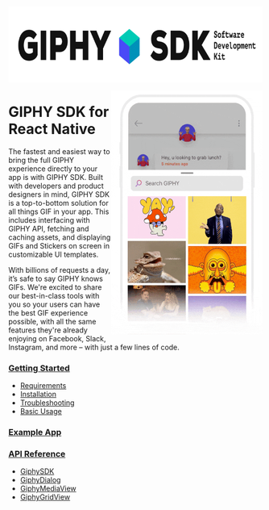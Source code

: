 <p align="center">
<img width="750" height="150" src="docs/assets/sdk_logo.gif">
</p>

<img align="right" width="300" height="483" src="docs/assets/example_app.gif">

# GIPHY SDK for React Native

The fastest and easiest way to bring the full GIPHY experience directly to your app is with GIPHY SDK. Built with
developers and product designers in mind, GIPHY SDK is a top-to-bottom solution for all things GIF in your app. This
includes interfacing with GIPHY API, fetching and caching assets, and displaying GIFs and Stickers on screen in
customizable UI templates.

With billions of requests a day, it’s safe to say GIPHY knows GIFs. We're excited to share our best-in-class tools with
you so your users can have the best GIF experience possible, with all the same features they're already enjoying on
Facebook, Slack, Instagram, and more – with just a few lines of code.

### [Getting Started](docs/getting-started.md)

- [Requirements](docs/getting-started.md#requirements)
- [Installation](docs/getting-started.md#installation)
- [Troubleshooting](docs/getting-started.md#troubleshooting)
- [Basic Usage](docs/getting-started.md#basic-usage)

### [Example App](https://github.com/Giphy/giphy-react-native-sdk/tree/main/example)

### [API Reference](docs/api.md)

- [GiphySDK](docs/api.md#giphysdk)
- [GiphyDialog](docs/api.md#giphydialog)
- [GiphyMediaView](docs/api.md#giphymediaview)
- [GiphyGridView](docs/api.md#giphygridview)
